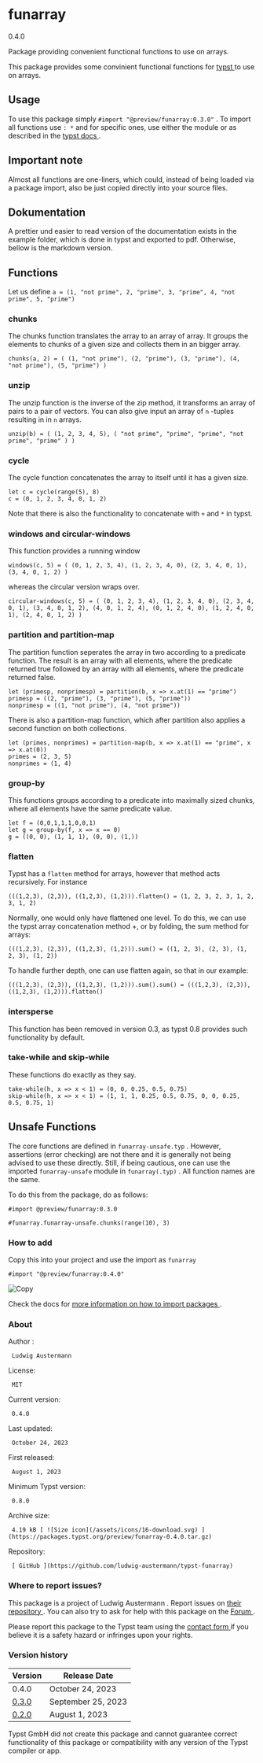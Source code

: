 #  funarray

0.4.0

Package providing convenient functional functions to use on arrays.

This package provides some convinient functional functions for [ typst
](https://typst.app/) to use on arrays.

##  Usage

To use this package simply ` #import "@preview/funarray:0.3.0" ` . To import
all functions use ` : * ` and for specific ones, use either the module or as
described in the [ typst docs
](https://typst.app/docs/reference/scripting#modules) .

##  Important note

Almost all functions are one-liners, which could, instead of being loaded via
a package import, also be just copied directly into your source files.

##  Dokumentation

A prettier und easier to read version of the documentation exists in the
example folder, which is done in typst and exported to pdf. Otherwise, bellow
is the markdown version.

##  Functions

Let us define ` a = (1, "not prime", 2, "prime", 3, "prime", 4, "not prime",
5, "prime") `

###  chunks

The chunks function translates the array to an array of array. It groups the
elements to chunks of a given size and collects them in an bigger array.

` chunks(a, 2) = ( (1, "not prime"), (2, "prime"), (3, "prime"), (4, "not
prime"), (5, "prime") ) `

###  unzip

The unzip function is the inverse of the zip method, it transforms an array of
pairs to a pair of vectors. You can also give input an array of ` n ` -tuples
resulting in in ` n ` arrays.

` unzip(b) = ( (1, 2, 3, 4, 5), ( "not prime", "prime", "prime", "not prime",
"prime" ) ) `

###  cycle

The cycle function concatenates the array to itself until it has a given size.

    
    
    let c = cycle(range(5), 8)
    c = (0, 1, 2, 3, 4, 0, 1, 2)
    

Note that there is also the functionality to concatenate with ` + ` and ` * `
in typst.

###  windows and circular-windows

This function provides a running window

` windows(c, 5) = ( (0, 1, 2, 3, 4), (1, 2, 3, 4, 0), (2, 3, 4, 0, 1), (3, 4,
0, 1, 2) ) `

whereas the circular version wraps over.

` circular-windows(c, 5) = ( (0, 1, 2, 3, 4), (1, 2, 3, 4, 0), (2, 3, 4, 0,
1), (3, 4, 0, 1, 2), (4, 0, 1, 2, 4), (0, 1, 2, 4, 0), (1, 2, 4, 0, 1), (2, 4,
0, 1, 2) ) `

###  partition and partition-map

The partition function seperates the array in two according to a predicate
function. The result is an array with all elements, where the predicate
returned true followed by an array with all elements, where the predicate
returned false.

    
    
    let (primesp, nonprimesp) = partition(b, x => x.at(1) == "prime")
    primesp = ((2, "prime"), (3, "prime"), (5, "prime"))
    nonprimesp = ((1, "not prime"), (4, "not prime"))
    

There is also a partition-map function, which after partition also applies a
second function on both collections.

    
    
    let (primes, nonprimes) = partition-map(b, x => x.at(1) == "prime", x => x.at(0))
    primes = (2, 3, 5)
    nonprimes = (1, 4)
    

###  group-by

This functions groups according to a predicate into maximally sized chunks,
where all elements have the same predicate value.

    
    
    let f = (0,0,1,1,1,0,0,1)
    let g = group-by(f, x => x == 0)
    g = ((0, 0), (1, 1, 1), (0, 0), (1,))
    

###  flatten

Typst has a ` flatten ` method for arrays, however that method acts
recursively. For instance

` (((1,2,3), (2,3)), ((1,2,3), (1,2))).flatten() = (1, 2, 3, 2, 3, 1, 2, 3, 1,
2) `

Normally, one would only have flattened one level. To do this, we can use the
typst array concatenation method +, or by folding, the sum method for arrays:

` (((1,2,3), (2,3)), ((1,2,3), (1,2))).sum() = ((1, 2, 3), (2, 3), (1, 2, 3),
(1, 2)) `

To handle further depth, one can use flatten again, so that in our example:

` (((1,2,3), (2,3)), ((1,2,3), (1,2))).sum().sum() = (((1,2,3), (2,3)),
((1,2,3), (1,2))).flatten() `

###  intersperse

This function has been removed in version 0.3, as typst 0.8 provides such
functionality by default.

###  take-while and skip-while

These functions do exactly as they say.

    
    
    take-while(h, x => x < 1) = (0, 0, 0.25, 0.5, 0.75)
    skip-while(h, x => x < 1) = (1, 1, 1, 0.25, 0.5, 0.75, 0, 0, 0.25, 0.5, 0.75, 1)
    

##  Unsafe Functions

The core functions are defined in ` funarray-unsafe.typ ` . However,
assertions (error checking) are not there and it is generally not being
advised to use these directly. Still, if being cautious, one can use the
imported ` funarray-unsafe ` module in ` funarray(.typ) ` . All function names
are the same.

To do this from the package, do as follows:

    
    
    #import @preview/funarray:0.3.0
    
    #funarray.funarray-unsafe.chunks(range(10), 3)
    

###  How to add

Copy this into your project and use the import as  ` funarray `

    
    
    #import "@preview/funarray:0.4.0"

![Copy](/assets/icons/16-copy.svg)

Check the docs for  [ more information on how to import packages
](https://typst.app/docs/reference/scripting/#packages) .

###  About

Author  :

     Ludwig Austermann 
License:

     MIT 
Current version:

     0.4.0 
Last updated:

     October 24, 2023 
First released:

     August 1, 2023 
Minimum Typst version:

     0.8.0 
Archive size:

     4.19 kB [ ![Size icon](/assets/icons/16-download.svg) ](https://packages.typst.org/preview/funarray-0.4.0.tar.gz)
Repository:

     [ GitHub ](https://github.com/ludwig-austermann/typst-funarray)

###  Where to report issues?

This  package  is a project of  Ludwig Austermann  .  Report issues on  [
their repository ](https://github.com/ludwig-austermann/typst-funarray) .  You
can also try to ask for help with this  package  on the  [ Forum
](https://forum.typst.app) .

Please report this  package  to the Typst team using the  [ contact form
](https://typst.app/contact) if you believe it is a safety hazard or infringes
upon your rights.

###  Version history

Version  |  Release Date   
---|---  
0.4.0  |  October 24, 2023   
[ 0.3.0 ](https://typst.app/universe/package/funarray/0.3.0/) |  September 25, 2023   
[ 0.2.0 ](https://typst.app/universe/package/funarray/0.2.0/) |  August 1, 2023   
  
Typst GmbH did not create this  package  and cannot guarantee correct
functionality of this  package  or compatibility with any version of the Typst
compiler or app.

